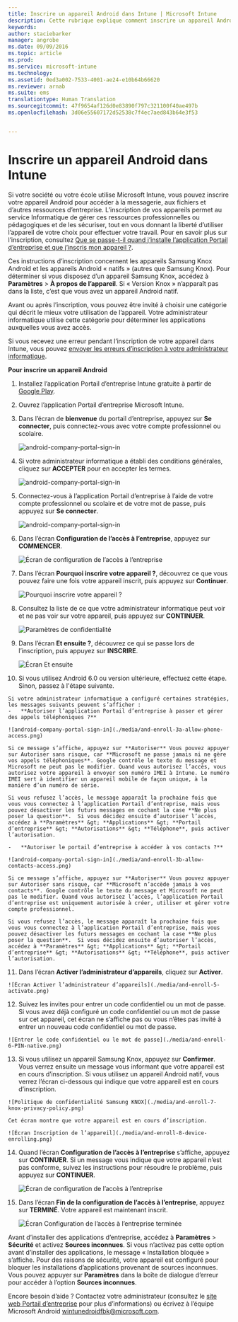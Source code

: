 ```yaml
---
title: Inscrire un appareil Android dans Intune | Microsoft Intune
description: Cette rubrique explique comment inscrire un appareil Android dans Intune
keywords: 
author: staciebarker
manager: angrobe
ms.date: 09/09/2016
ms.topic: article
ms.prod: 
ms.service: microsoft-intune
ms.technology: 
ms.assetid: 0ed3a002-7533-4001-ae24-e10b64b66620
ms.reviewer: arnab
ms.suite: ems
translationtype: Human Translation
ms.sourcegitcommit: 47f9654af126d0e83890f797c321100f40ae497b
ms.openlocfilehash: 3d06e55607172d52538c7f4ec7aed843b64e3f53


---
```



# Inscrire un appareil Android dans Intune

Si votre société ou votre école utilise Microsoft Intune, vous pouvez inscrire votre appareil Android pour accéder à la messagerie, aux fichiers et d’autres ressources d’entreprise. L’inscription de vos appareils permet au service Informatique de gérer ces ressources professionnelles ou pédagogiques et de les sécuriser, tout en vous donnant la liberté d’utiliser l’appareil de votre choix pour effectuer votre travail. Pour en savoir plus sur l’inscription, consultez [Que se passe-t-il quand j’installe l’application Portail d’entreprise et que j’inscris mon appareil ?](what-happens-if-you-install-the-Company-Portal-app-and-enroll-your-device-in-intune-android.md).

Ces instructions d’inscription concernent les appareils Samsung Knox Android et les appareils Android « natifs » (autres que Samsung Knox). Pour déterminer si vous disposez d’un appareil Samsung Knox, accédez à **Paramètres** &gt; **À propos de l’appareil**. Si « Version Knox » n’apparaît pas dans la liste, c’est que vous avez un appareil Android natif.

Avant ou après l’inscription, vous pouvez être invité à choisir une catégorie qui décrit le mieux votre utilisation de l’appareil. Votre administrateur informatique utilise cette catégorie pour déterminer les applications auxquelles vous avez accès.

Si vous recevez une erreur pendant l’inscription de votre appareil dans Intune, vous pouvez [envoyer les erreurs d’inscription à votre administrateur informatique](send-enrollment-errors-to-your-it-administrator-android.md).

**Pour inscrire un appareil Android**

1.  Installez l’application Portail d’entreprise Intune gratuite à partir de [Google Play](http://play.google.com/store/apps/details?id=com.microsoft.windowsintune.companyportal).

2.  Ouvrez l’application Portail d’entreprise Microsoft Intune.

3.  Dans l’écran de **bienvenue** du portail d’entreprise, appuyez sur **Se connecter**, puis connectez-vous avec votre compte professionnel ou scolaire.

    ![android-company-portal-sign-in](./media/and-enroll-0-welcome-screen.png)   

4.  Si votre administrateur informatique a établi des conditions générales, cliquez sur **ACCEPTER** pour en accepter les termes.

    ![android-company-portal-sign-in](./media/and-enroll-3-accept-terms.png)

5.  Connectez-vous à l’application Portail d’entreprise à l’aide de votre compte professionnel ou scolaire et de votre mot de passe, puis appuyez sur **Se connecter**.

    ![android-company-portal-sign-in](./media/and-enroll-2-cp-sign-in.png)

6.  Dans l’écran **Configuration de l’accès à l’entreprise**, appuyez sur **COMMENCER**.

    ![Écran de configuration de l’accès à l’entreprise](./media/and-enroll-4a-comp-access-setup.png)

7.  Dans l’écran **Pourquoi inscrire votre appareil ?**, découvrez ce que vous pouvez faire une fois votre appareil inscrit, puis appuyez sur **Continuer**.

    ![Pourquoi inscrire votre appareil ?](./media/and-enroll-4b-why-enroll.png)

8.  Consultez la liste de ce que votre administrateur informatique peut voir et ne pas voir sur votre appareil, puis appuyez sur **CONTINUER**.

    ![Paramètres de confidentialité](./media/and-enroll-4c-we-care-privacy.png)

9.  Dans l’écran **Et ensuite ?**, découvrez ce qui se passe lors de l’inscription, puis appuyez sur **INSCRIRE**.

    ![Écran Et ensuite](./media/and-enroll-4d-what-comes-next.png)

10.  Si vous utilisez Android 6.0 ou version ultérieure, effectuez cette étape. Sinon, passez à l'étape suivante.

    Si votre administrateur informatique a configuré certaines stratégies, les messages suivants peuvent s’afficher :
    -   **Autoriser l’application Portail d’entreprise à passer et gérer des appels téléphoniques ?**

    ![android-company-portal-sign-in](./media/and-enroll-3a-allow-phone-access.png)

    Si ce message s’affiche, appuyez sur **Autoriser** Vous pouvez appuyer sur Autoriser sans risque, car **Microsoft ne passe jamais ni ne gère vos appels téléphoniques**. Google contrôle le texte du message et Microsoft ne peut pas le modifier. Quand vous autorisez l’accès, vous autorisez votre appareil à envoyer son numéro IMEI à Intune. Le numéro IMEI sert à identifier un appareil mobile de façon unique, à la manière d’un numéro de série.

    Si vous refusez l’accès, le message apparaît la prochaine fois que vous vous connectez à l’application Portail d’entreprise, mais vous pouvez désactiver les futurs messages en cochant la case **Ne plus poser la question**.  Si vous décidez ensuite d’autoriser l’accès, accédez à **Paramètres** &gt; **Applications** &gt; **Portail d’entreprise** &gt; **Autorisations** &gt; **Téléphone**, puis activer l’autorisation.

    -   **Autoriser le portail d’entreprise à accéder à vos contacts ?**

    ![android-company-portal-sign-in](./media/and-enroll-3b-allow-contacts-access.png)

    Si ce message s’affiche, appuyez sur **Autoriser** Vous pouvez appuyer sur Autoriser sans risque, car **Microsoft n’accède jamais à vos contacts**. Google contrôle le texte du message et Microsoft ne peut pas le modifier. Quand vous autorisez l’accès, l’application Portail d’entreprise est uniquement autorisée à créer, utiliser et gérer votre compte professionnel.

    Si vous refusez l’accès, le message apparaît la prochaine fois que vous vous connectez à l’application Portail d’entreprise, mais vous pouvez désactiver les futurs messages en cochant la case **Ne plus poser la question**.  Si vous décidez ensuite d’autoriser l’accès, accédez à **Paramètres** &gt; **Applications** &gt; **Portail d’entreprise** &gt; **Autorisations** &gt; **Téléphone**, puis activer l’autorisation.

11.  Dans l’écran **Activer l’administrateur d’appareils**, cliquez sur **Activer**.

    ![Écran Activer l’administrateur d’appareils](./media/and-enroll-5-activate.png)

12.  Suivez les invites pour entrer un code confidentiel ou un mot de passe. Si vous avez déjà configuré un code confidentiel ou un mot de passe sur cet appareil, cet écran ne s’affiche pas ou vous n’êtes pas invité à entrer un nouveau code confidentiel ou mot de passe.

    ![Entrer le code confidentiel ou le mot de passe](./media/and-enroll-6-PIN-native.png)

13.  Si vous utilisez un appareil Samsung Knox, appuyez sur **Confirmer**. Vous verrez ensuite un message vous informant que votre appareil est en cours d’inscription. Si vous utilisez un appareil Android natif, vous verrez l’écran ci-dessous qui indique que votre appareil est en cours d’inscription.

    ![Politique de confidentialité Samsung KNOX](./media/and-enroll-7-knox-privacy-policy.png)

    Cet écran montre que votre appareil est en cours d’inscription.

    ![Écran Inscription de l’appareil](./media/and-enroll-8-device-enrolling.png)

14. Quand l’écran **Configuration de l’accès à l’entreprise** s’affiche, appuyez sur **CONTINUER**. Si un message vous indique que votre appareil n’est pas conforme, suivez les instructions pour résoudre le problème, puis appuyez sur **CONTINUER**.

    ![Écran de configuration de l’accès à l’entreprise](./media/and-enroll-9-comp-access-setup.png)  

11. Dans l’écran **Fin de la configuration de l’accès à l’entreprise**, appuyez sur **TERMINÉ**. Votre appareil est maintenant inscrit.

    ![Écran Configuration de l’accès à l’entreprise terminée](./media/and-enroll-10-comp-access-setup-complete.png)

Avant d’installer des applications d’entreprise, accédez à **Paramètres** &gt; **Sécurité** et activez **Sources inconnues**. Si vous n’activez pas cette option avant d’installer des applications, le message « Installation bloquée » s’affiche. Pour des raisons de sécurité, votre appareil est configuré pour bloquer les installations d’applications provenant de sources inconnues. Vous pouvez appuyer sur **Paramètres** dans la boîte de dialogue d’erreur pour accéder à l’option **Sources inconnues**.

Encore besoin d’aide ? Contactez votre administrateur (consultez le [site web Portail d’entreprise](http://portal.manage.microsoft.com) pour plus d’informations) ou écrivez à l’équipe Microsoft Android wintunedroidfbk@microsoft.com.






<!--HONumber=Sep16_HO2-->


